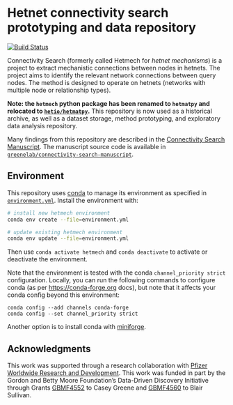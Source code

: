 # Hetnet connectivity search prototyping and data repository

[![Build Status](https://travis-ci.com/greenelab/connectivity-search-analyses.svg?branch=main)](https://travis-ci.org/greenelab/connectivity-search-analyses)

Connectivity Search (formerly called Hetmech for _hetnet mechanisms_) is a project to extract mechanistic connections between nodes in hetnets.
The project aims to identify the relevant network connections between query nodes.
The method is designed to operate on hetnets (networks with multiple node or relationship types).

**Note: the `hetmech` python package has been renamed to `hetmatpy` and relocated to [`hetio/hetmatpy`](https://github.com/hetio/hetmatpy).**
This repository is now used as a historical archive,
as well as a dataset storage, method prototyping, and exploratory data analysis repository.

Many findings from this repository are described in the [Connectivity Search Manuscript](https://greenelab.github.io/connectivity-search-manuscript/ "Hetnet connectivity search provides rapid insights into how two biomedical entities are related").
The manuscript source code is available in [`greenelab/connectivity-search-manuscript`](https://github.com/greenelab/connectivity-search-manuscript).

## Environment

This repository uses [conda](http://conda.pydata.org/docs/) to manage its environment as specified in [`environment.yml`](environment.yml).
Install the environment with:

```sh
# install new hetmech environment
conda env create --file=environment.yml

# update existing hetmech environment
conda env update --file=environment.yml
```

Then use `conda activate hetmech` and `conda deactivate` to activate or deactivate the environment.

Note that the environment is tested with the conda `channel_priority strict` configuration.
Locally, you can run the following commands to configure conda (as per https://conda-forge.org docs),
but note that it affects your conda config beyond this environment:

```shell
conda config --add channels conda-forge
conda config --set channel_priority strict
```

Another option is to install conda with [miniforge](https://github.com/conda-forge/miniforge).

## Acknowledgments

This work was supported through a research collaboration with [Pfizer Worldwide Research and Development](https://www.pfizer.com/partners/research-and-development).
This work was funded in part by the Gordon and Betty Moore Foundation’s Data-Driven Discovery Initiative through Grants [GBMF4552](https://www.moore.org/grant-detail?grantId=GBMF4552) to Casey Greene and [GBMF4560](https://www.moore.org/grant-detail?grantId=GBMF4560) to Blair Sullivan.
